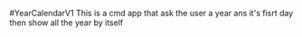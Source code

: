 #YearCalendarV1
This is a cmd app that ask the user a year ans it's fisrt day then show all the year by itself
